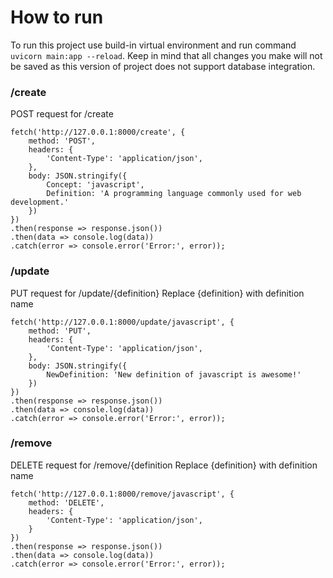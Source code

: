 # How to run
To run this project use build-in virtual environment and run command `uvicorn main:app --reload`.
Keep in mind that all changes you make will not be saved as this version of project does not support database integration. 

### /create
POST request for /create 
```
fetch('http://127.0.0.1:8000/create', {
    method: 'POST',
    headers: {
        'Content-Type': 'application/json', 
    },
    body: JSON.stringify({
        Concept: 'javascript', 
        Definition: 'A programming language commonly used for web development.' 
    })
})
.then(response => response.json()) 
.then(data => console.log(data)) 
.catch(error => console.error('Error:', error)); 
```

### /update
PUT request for /update/{definition}
Replace {definition} with definition name
```
fetch('http://127.0.0.1:8000/update/javascript', {
    method: 'PUT',
    headers: {
        'Content-Type': 'application/json', 
    },
    body: JSON.stringify({
        NewDefinition: 'New definition of javascript is awesome!' 
    })
})
.then(response => response.json()) 
.then(data => console.log(data)) 
.catch(error => console.error('Error:', error));
```

### /remove
DELETE request for /remove/{definition
Replace {definition} with definition name
```
fetch('http://127.0.0.1:8000/remove/javascript', {
    method: 'DELETE',
    headers: {
        'Content-Type': 'application/json', 
    }
})
.then(response => response.json()) 
.then(data => console.log(data)) 
.catch(error => console.error('Error:', error));
```